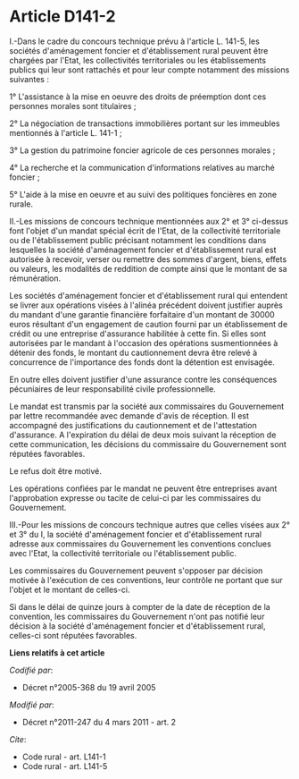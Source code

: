 # Article D141-2

I.-Dans le cadre du concours technique prévu à l'article L. 141-5, les sociétés d'aménagement foncier et d'établissement
rural peuvent être chargées par l'Etat, les collectivités territoriales ou les établissements publics qui leur sont rattachés
et pour leur compte notamment des missions suivantes : 

1° L'assistance à la mise en oeuvre des droits de préemption dont ces personnes morales sont titulaires ; 

2° La négociation de transactions immobilières portant sur les immeubles mentionnés à l'article L. 141-1 ; 

3° La gestion du patrimoine foncier agricole de ces personnes morales ; 

4° La recherche et la communication d'informations relatives au marché foncier ; 

5° L'aide à la mise en oeuvre et au suivi des politiques foncières en zone rurale. 

II.-Les missions de concours technique mentionnées aux 2° et 3° ci-dessus font l'objet d'un mandat spécial écrit de l'Etat,
de la collectivité territoriale ou de l'établissement public précisant notamment les conditions dans lesquelles la société
d'aménagement foncier et d'établissement rural est autorisée à recevoir, verser ou remettre des sommes d'argent, biens,
effets ou valeurs, les modalités de reddition de compte ainsi que le montant de sa rémunération. 

Les sociétés d'aménagement foncier et d'établissement rural qui entendent se livrer aux opérations visées à l'alinéa
précédent doivent justifier auprès du mandant d'une garantie financière forfaitaire d'un montant de 30000 euros résultant
d'un engagement de caution fourni par un établissement de crédit ou une entreprise d'assurance habilitée à cette fin. Si
elles sont autorisées par le mandant à l'occasion des opérations susmentionnées à détenir des fonds, le montant du
cautionnement devra être relevé à concurrence de l'importance des fonds dont la détention est envisagée. 

En outre elles doivent justifier d'une assurance contre les conséquences pécuniaires de leur responsabilité civile
professionnelle. 

Le mandat est transmis par la société aux commissaires du Gouvernement par lettre recommandée avec demande d'avis de
réception. Il est accompagné des justifications du cautionnement et de l'attestation d'assurance. A l'expiration du délai de
deux mois suivant la réception de cette communication, les décisions du commissaire du Gouvernement sont réputées
favorables. 

Le refus doit être motivé. 

Les opérations confiées par le mandat ne peuvent être entreprises avant l'approbation expresse ou tacite de celui-ci par les
commissaires du Gouvernement. 

III.-Pour les missions de concours technique autres que celles visées aux 2° et 3° du I, la société d'aménagement foncier et
d'établissement rural adresse aux commissaires du Gouvernement les conventions conclues avec l'Etat, la collectivité
territoriale ou l'établissement public. 

Les commissaires du Gouvernement peuvent s'opposer par décision motivée à l'exécution de ces conventions, leur contrôle ne
portant que sur l'objet et le montant de celles-ci. 

Si dans le délai de quinze jours à compter de la date de réception de la convention, les commissaires du Gouvernement n'ont
pas notifié leur décision à la société d'aménagement foncier et d'établissement rural, celles-ci sont réputées favorables.

**Liens relatifs à cet article**

_Codifié par_:

  - Décret n°2005-368 du 19 avril 2005

_Modifié par_:

  - Décret n°2011-247 du 4 mars 2011 - art. 2

_Cite_:

  - Code rural - art. L141-1
  - Code rural - art. L141-5
